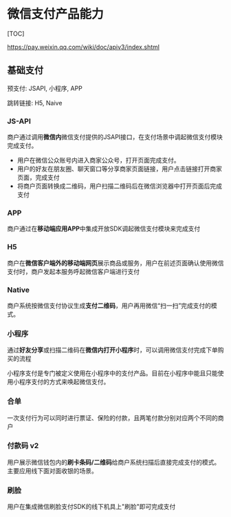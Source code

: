 # 微信支付产品能力

[TOC]

<https://pay.weixin.qq.com/wiki/doc/apiv3/index.shtml>

## 基础支付

预支付: JSAPI, 小程序, APP

跳转链接: H5, Naive

### JS-API

商户通过调用**微信内**微信支付提供的JSAPI接口，在支付场景中调起微信支付模块完成支付。

- 用户在微信公众账号内进入商家公众号，打开页面完成支付。
- 用户的好友在朋友圈、聊天窗口等分享商家页面链接，用户点击链接打开商家页面，完成支付
- 将商户页面转换成二维码，用户扫描二维码后在微信浏览器中打开页面后完成支付

### APP

商户通过在**移动端应用APP**中集成开放SDK调起微信支付模块来完成支付

### H5

商户在**微信客户端外的移动端网页**展示商品或服务，用户在前述页面确认使用微信支付时，商户发起本服务呼起微信客户端进行支付

### Native

商户系统按微信支付协议生成**支付二维码**，用户再用微信“扫一扫”完成支付的模式。

### 小程序

通过**好友分享**或扫描二维码在**微信内打开小程序**时，可以调用微信支付完成下单购买的流程

小程序支付是专门被定义使用在小程序中的支付产品。目前在小程序中能且只能使用小程序支付的方式来唤起微信支付。

### 合单

一次支付行为可以同时进行票证、保险的付款，且两笔付款分别对应两个不同的商户

### 付款码 v2

用户展示微信钱包内的**刷卡条码/二维码**给商户系统扫描后直接完成支付的模式。主要应用线下面对面收银的场景。

### 刷脸

用户在集成微信刷脸支付SDK的线下机具上"刷脸"即可完成支付
